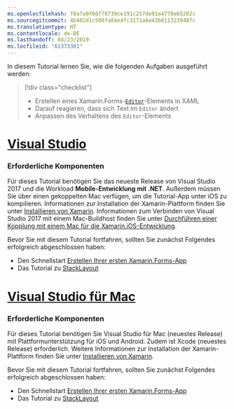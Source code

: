 ```yaml
---
ms.openlocfilehash: f0a7a0f66f78739ce191c257de91e4770e65282c
ms.sourcegitcommit: 4b402d1c508fa84e4fc3171a6e43b811323948fc
ms.translationtype: HT
ms.contentlocale: de-DE
ms.lasthandoff: 04/23/2019
ms.locfileid: "61373381"
---
```

In diesem Tutorial lernen Sie, wie die folgenden Aufgaben ausgeführt werden:

> [!div class="checklist"]
> - Erstellen eines Xamarin.Forms-[`Editor`](xref:Xamarin.Forms.Editor)-Elements in XAML
> - Darauf reagieren, dass sich Text im `Editor` ändert
> - Anpassen des Verhaltens des `Editor`-Elements

# <a name="visual-studiotabvswin"></a>[Visual Studio](#tab/vswin)

### <a name="prerequisites"></a>Erforderliche Komponenten

Für dieses Tutorial benötigen Sie das neueste Release von Visual Studio 2017 und die Workload **Mobile-Entwicklung mit .NET**. Außerdem müssen Sie über einen gekoppelten Mac verfügen, um die Tutorial-App unter iOS zu kompilieren. Informationen zur Installation der Xamarin-Plattform finden Sie unter [Installieren von Xamarin](~/get-started/installation/index.md). Informationen zum Verbinden von Visual Studio 2017 mit einem Mac-Buildhost finden Sie unter [Durchführen einer Kopplung mit einem Mac für die Xamarin.iOS-Entwicklung](~/ios/get-started/installation/windows/connecting-to-mac/index.md).

Bevor Sie mit diesem Tutorial fortfahren, sollten Sie zunächst Folgendes erfolgreich abgeschlossen haben:

- Den Schnellstart [Erstellen Ihrer ersten Xamarin.Forms-App](~/get-started/first-app/index.md)
- Das Tutorial zu [StackLayout](~/get-started/tutorials/stacklayout/index.yml)

# <a name="visual-studio-for-mactabvsmac"></a>[Visual Studio für Mac](#tab/vsmac)

### <a name="prerequisites"></a>Erforderliche Komponenten

Für dieses Tutorial benötigen Sie Visual Studio für Mac (neuestes Release) mit Plattformunterstützung für iOS und Android. Zudem ist Xcode (neuestes Release) erforderlich. Weitere Informationen zur Installation der Xamarin-Plattform finden Sie unter [Installieren von Xamarin](~/get-started/installation/index.md).

Bevor Sie mit diesem Tutorial fortfahren, sollten Sie zunächst Folgendes erfolgreich abgeschlossen haben:

- Den Schnellstart [Erstellen Ihrer ersten Xamarin.Forms-App](~/get-started/first-app/index.md)
- Das Tutorial zu [StackLayout](~/get-started/tutorials/stacklayout/index.yml)
